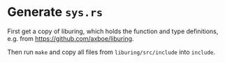 # Generate `sys.rs`

First get a copy of liburing, which holds the function and type definitions,
e.g. from <https://github.com/axboe/liburing>.

Then run `make` and copy all files from `liburing/src/include` into `include`.
